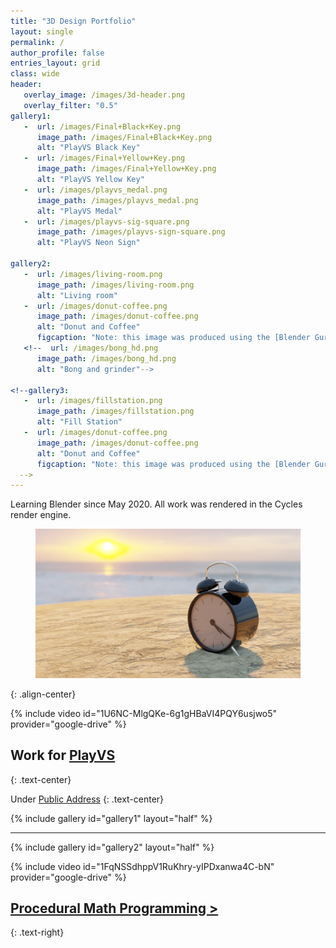 ```yaml
---
title: "3D Design Portfolio"
layout: single
permalink: /
author_profile: false
entries_layout: grid
class: wide
header:
   overlay_image: /images/3d-header.png
   overlay_filter: "0.5"
gallery1:
   -  url: /images/Final+Black+Key.png
      image_path: /images/Final+Black+Key.png
      alt: "PlayVS Black Key"
   -  url: /images/Final+Yellow+Key.png
      image_path: /images/Final+Yellow+Key.png
      alt: "PlayVS Yellow Key"
   -  url: /images/playvs_medal.png
      image_path: /images/playvs_medal.png
      alt: "PlayVS Medal"
   -  url: /images/playvs-sig-square.png
      image_path: /images/playvs-sign-square.png
      alt: "PlayVS Neon Sign"

gallery2:
   -  url: /images/living-room.png
      image_path: /images/living-room.png
      alt: "Living room"
   -  url: /images/donut-coffee.png
      image_path: /images/donut-coffee.png
      alt: "Donut and Coffee"
      figcaption: "Note: this image was produced using the [Blender Guru](https://www.youtube.com/channel/UCOKHwx1VCdgnxwbjyb9Iu1g) tutorial."
   <!--  url: /images/bong_hd.png
      image_path: /images/bong_hd.png
      alt: "Bong and grinder"-->

<!--gallery3:
   -  url: /images/fillstation.png
      image_path: /images/fillstation.png
      alt: "Fill Station"
   -  url: /images/donut-coffee.png
      image_path: /images/donut-coffee.png
      alt: "Donut and Coffee"
      figcaption: "Note: this image was produced using the [Blender Guru](https://www.youtube.com/channel/UCOKHwx1VCdgnxwbjyb9Iu1g) tutorial."
  -->
---
```


Learning Blender since May 2020. All work was rendered in the Cycles render engine.

<figure>
   <a href="/images/timestides-large.png">
   <img src="/images/timestides-large.png"
      alt="Times Tide will Smother You" />
   </a>
</figure>
{: .align-center}

{% include video id="1U6NC-MlgQKe-6g1gHBaVI4PQY6usjwo5" provider="google-drive" %}
<!-- https://drive.google.com/file/d/1U6NC-MlgQKe-6g1gHBaVI4PQY6usjwo5/view?usp=sharing -->

## Work for [PlayVS](playvs.com)
{: .text-center}

Under [Public Address](publicaddress.studio)
{: .text-center}

{% include gallery id="gallery1" layout="half" %}

<hr>

{% include gallery id="gallery2" layout="half" %}

{% include video id="1FqNSSdhppV1RuKhry-yIPDxanwa4C-bN" provider="google-drive" %}
<!-- https://drive.google.com/file/d/1FqNSSdhppV1RuKhry-yIPDxanwa4C-bN/view?usp=sharing -->

<!--{% include gallery id="gallery3" layout="half" %}--> 

<!-- <figure>
   <a href="/images/scale.png">
   <img src="/images/scale.png"
      alt="Scale" />
   </a>
</figure> -->

## [Procedural Math Programming >](/proceduralmath/)
{: .text-right}
